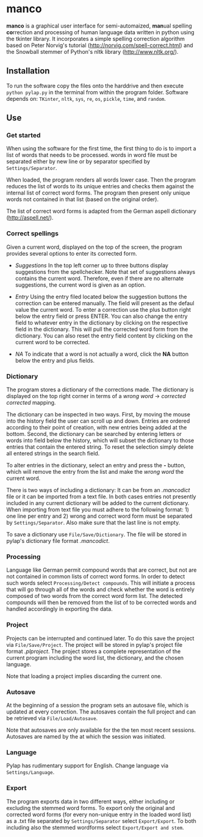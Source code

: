# **manco**

**manco** is a graphical user interface for semi-automaized, **man**ual spelling **co**rrection and processing of human language data written in python using the tkinter library. It incorporates a simple spelling correction algorithm based on Peter Norvig's tutorial (http://norvig.com/spell-correct.html) and the Snowball stemmer of Python's nltk library (http://www.nltk.org/).

## Installation

To run the software copy the files onto the harddrive and then execute `python pylap.py` in the terminal from within the program folder. Software depends on: `TKinter`, `nltk`, `sys`, `re`, `os`, `pickle`, `time`, and `random`.

## Use

### Get started

When using the software for the first time, the first thing to do is to import a list of words that needs to be processed. words in word file must be separated either by new line or by separator specified by `Settings/Separator`.

When loaded, the program renders all words lower case. Then the program reduces the list of words to its unique entries and checks them against the internal list of correct word forms. The program then present only unique words not contained in that list (based on the original order).

The list of correct word forms is adapted from the German aspell dictionary (http://aspell.net/).

### Correct spellings

Given a current word, displayed on the top of the screen, the program provides several options to enter its corrected form. 

- *Suggestions* In the top left corner up to three buttons display suggestions from the spellchecker. Note that set of suggestions always contains the current word. Therefore, even if there are no alternate suggestions, the current word is given as an option.

- *Entry* Using the entry filed located below the suggestion buttons the correction can be entered manually. The field will present as the defaul value the current word. To enter a correction use the plus button right below the entry field or press ENTER. You can also change the entry field to whatever entry in the dictionary by clicking on the respective field in the dictionary. This will pull the corrected word form from the dictionary. You can also reset the entry field content by clicking on the current word to be corrected.

- *NA* To indicate that a word is not actually a word, click the **NA** button below the entry and plus fields. 

### Dictionary

The program stores a dictionary of the corrections made. The dictionary is displayed on the top right corner in terms of a *wrong word* → *corrected corrected* mapping. 

The dictionary can be inspected in two ways. First, by moving the mouse into the history field the user can scroll up and down. Entries are ordered according to their point of creation, with new entries being added at the bottom. Second, the dictionary can be searched by entering letters or words into field below the history, which will subset the dictionary to those entries that contain the entered string. To reset the selection simply delete all entered strings in the search field. 

To alter entries in the dictionary, select an entry and press the **-** button, which will remove the entry from the list and make the *wrong word* the current word. 

There is two ways of including a dictionary: It can be from an *.mancodict* file or it can be imported from a text file. In both cases entries not presently included in any current dictionary will be added to the current dictionary. When importing from text file you must adhere to the following format: 1) one line per entry and 2) wrong and correct word form must be separated by `Settings/Separator`. Also make sure that the last line is not empty.

To save a dictionary use `File/Save/Dictionary`. The file will be stored in pylap's dictionary file format *.mancodict*. 

### Processing

Language like German permit compound words that are correct, but not are not contained in common lists of correct word forms. In order to detect such words select `Processing/Detect compounds`. This will initiate a process that will go through all of the words and check whether the word is entirely composed of two words from the correct word form list. The detected compounds will then be removed from the list of to be corrected words and handled accordingly in exporting the data.

### Project

Projects can be interrupted and continued later. To do this save the project via `File/Save/Project`. The project will be stored in pylap's project file format *.plproject*. The project stores a complete representation of the current program including the word list, the dictionary, and the chosen language.

Note that loading a project implies discarding the current one. 

### Autosave

At the beginning of a session the program sets an autosave file, which is updated at every correction. The autosaves contain the full project and can be retrieved via `File/Load/Autosave`.  

Note that autosaves are only available for the the ten most recent sessions. Autosaves are named by the at which the session was initiated.

### Language

Pylap has rudimentary support for English. Change language via `Settings/Language`.

### Export

The program exports data in two different ways, either including or excluding the stemmed word forms. To export only the original and corrected word forms (for every non-unique entry in the loaded word list) as a .txt file separated by `Settings/Separator` select `Export/Export`. To both including also the stemmed wordforms select `Export/Export and stem`.


